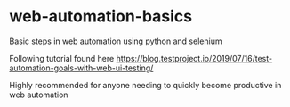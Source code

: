 # web-automation-basics
Basic steps in web automation using python and selenium

Following tutorial found here https://blog.testproject.io/2019/07/16/test-automation-goals-with-web-ui-testing/

Highly recommended for anyone needing to quickly become productive in web automation
